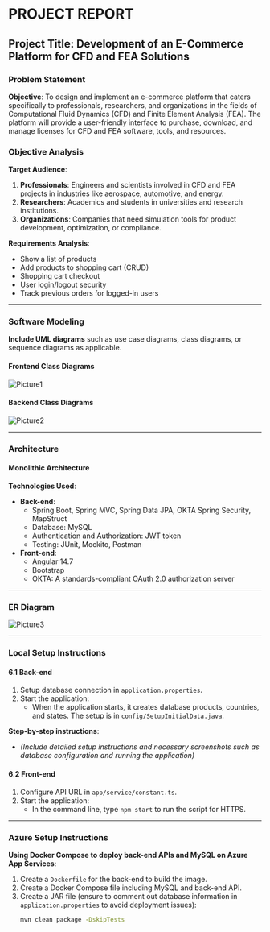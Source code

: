 # PROJECT REPORT

## Project Title: Development of an E-Commerce Platform for CFD and FEA Solutions

### Problem Statement
**Objective**: To design and implement an e-commerce platform that caters specifically to professionals, researchers, and organizations in the fields of Computational Fluid Dynamics (CFD) and Finite Element Analysis (FEA). The platform will provide a user-friendly interface to purchase, download, and manage licenses for CFD and FEA software, tools, and resources.

### Objective Analysis

**Target Audience**:
1. **Professionals**: Engineers and scientists involved in CFD and FEA projects in industries like aerospace, automotive, and energy.
2. **Researchers**: Academics and students in universities and research institutions.
3. **Organizations**: Companies that need simulation tools for product development, optimization, or compliance.

**Requirements Analysis**:
- Show a list of products
- Add products to shopping cart (CRUD)
- Shopping cart checkout
- User login/logout security
- Track previous orders for logged-in users

---

### Software Modeling
**Include UML diagrams** such as use case diagrams, class diagrams, or sequence diagrams as applicable.

#### Frontend Class Diagrams
![Picture1](https://github.com/user-attachments/assets/1121cda4-cc71-4bde-90d2-d9e51a1e1541)

#### Backend Class Diagrams
![Picture2](https://github.com/user-attachments/assets/ac630b43-0536-4d00-9279-a2dfe1b59ec7)

---

### Architecture

#### Monolithic Architecture

**Technologies Used**:
- **Back-end**:
  - Spring Boot, Spring MVC, Spring Data JPA, OKTA Spring Security, MapStruct
  - Database: MySQL
  - Authentication and Authorization: JWT token
  - Testing: JUnit, Mockito, Postman
- **Front-end**:
  - Angular 14.7
  - Bootstrap
  - OKTA: A standards-compliant OAuth 2.0 authorization server

---

### ER Diagram
![Picture3](https://github.com/user-attachments/assets/8c568da0-3653-4ce8-8c31-5e36c7913ec6)

---

### Local Setup Instructions

#### 6.1 Back-end
1. Setup database connection in `application.properties`.
2. Start the application:
   - When the application starts, it creates database products, countries, and states. The setup is in `config/SetupInitialData.java`.

**Step-by-step instructions**:
- *(Include detailed setup instructions and necessary screenshots such as database configuration and running the application)*

#### 6.2 Front-end
1. Configure API URL in `app/service/constant.ts`.
2. Start the application:
   - In the command line, type `npm start` to run the script for HTTPS.

---

### Azure Setup Instructions

**Using Docker Compose to deploy back-end APIs and MySQL on Azure App Services**:

1. Create a `Dockerfile` for the back-end to build the image.
2. Create a Docker Compose file including MySQL and back-end API.
3. Create a JAR file (ensure to comment out database information in `application.properties` to avoid deployment issues):
   ```bash
   mvn clean package -DskipTests
